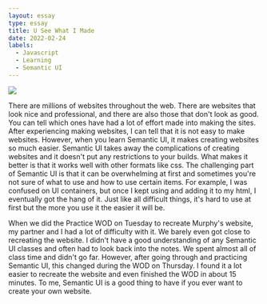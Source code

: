 ```yaml
---
layout: essay
type: essay
title: U See What I Made
date: 2022-02-24
labels:
  - Javascript
  - Learning
  - Semantic UI
---
```

<img class="ui cover centered image" src="/images/UI-Design.jpg">

There are millions of websites throughout the web. There are websites that look nice and professional, and there are also those that don't look as good. You can tell which ones have had a lot of effort made into making the sites. After experiencing making websites, I can tell that it is not easy to make websites. However, when you learn Semantic UI, it makes creating websites so much easier. Semantic UI takes away the complications of creating websites and it doesn't put any restrictions to your builds. What makes it better is that it works well with other formats like css. The challenging part of Semantic UI is that it can be overwhelming at first and sometimes you're not sure of what to use and how to use certain items. For example, I was confused on UI containers, but once I kept using and adding it to my html, I eventually got the hang of it. Just like all difficult things, it's hard to use at first but the more you use it the easier it will be. 

When we did the Practice WOD on Tuesday to recreate Murphy's website, my partner and I had a lot of difficulty with it. We barely even got close to recreating the website. I didn't have a good understanding of any Semantic UI classes and often had to look back into the notes. We spent almost all of class time and didn't go far. However, after going through and practicing Semantic UI, this changed during the WOD on Thursday. I found it a lot easier to recreate the website and even finished the WOD in about 15 minutes. To me, Semantic UI is a good thing to have if you ever want to create your own website.
